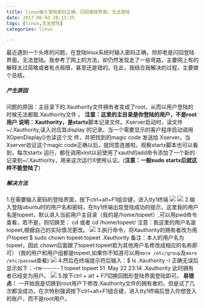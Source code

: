 ```yaml
---
title: linux输入登陆密码正确，闪回登陆界面，无法登陆
date: 2017-06-03 20:13:25
tags: [linux,无法登陆]
categories: linux

---
```

最近遇到一个头疼的问题，在登陆linux系统时输入密码正确，但却老是闪回登陆界面，无法登陆。我参考了网上的方法，却仍然发现走了一些弯路，主要网上有的解释太过简略或者有点局限，甚至还是错的。在此，我结合我解决的过程，主要做个总结。
##### 产生原因
问题的原因：主目录下的.Xauthority文件拥有者变成了root，从而以用户登陆的时候无法都取.Xauthority文件 。
**注意：这里的主目录是你登陆的用户，不是root用户**
**说明：**Xauthority，是**startx**脚本记录文件。Xserver启动时，读文件~/.Xauthority,读入对应其display 的记录。当一个需要显示的客户程序启动调用XOpenDisplay()也读这个文 件，并把找到的magic code 发送给 Xserver。当Xserver验证这个magic code正确以后，就同意连接啦。观察startx脚本也可以看到，每次startx 运行，都在调用xinit以前使用了xauth的add命令添加了一个新的记录到~/.Xauthority，用来这次运行X使用认证。(**注意：一般sudo startx后就这样不能登陆了**)
##### 解决方法
1.在需要输入密码的登陆界面，按下ctrl+alt+F1组合键，进入tty1终端
![](http://ols4zt49w.bkt.clouddn.com/1496493167%281%29.png)
![](http://ols4zt49w.bkt.clouddn.com/1496492971%281%29.png)
2.输入登陆ubuntu时的用户名和密码，在tty1终端出现登陆成功的提示，这里我的用户名是topeet，默认进入当前用户主目录（我的是/home/topeet）,可以用pwd命令查看，若不是，则切换至：
cd  或者
cd /home/topeet/ 注意：我这里的用户名是topeet,根据自己的实际情况更改。
![](http://ols4zt49w.bkt.clouddn.com/1496493023%281.png)
3.执行命令，将Xauthority的拥有者改为用户topeet
$ sudo chown topeet:topeet .Xauthority
备注：本人的用户名为topeet，因此 chown后面跟了topeet:topeet若为其他用户名修改成相应的名称即可）
(我的用户和用户组都是topeet,如果你不知道可以用` more /etc/group `及`more /etc/passwd`查看)
![](http://ols4zt49w.bkt.clouddn.com/1496493060%281.png)
4.然后在终端提示符后输入：$ ls .Xauthority -l
正确无误后显示如下：-rw------- 1 topeet topeet 51  May 22 23:14 .Xauthority
此时拥有者已经变为用户。
![](http://ols4zt49w.bkt.clouddn.com/1496493097%281.png)
5.按下ctrl + alt + F7切换回图形登陆界面登陆即可。
**易错点：**
一开始我是切换到root用户下修改.Xauthority文件的拥有者的，但是试了几次都没成功，在次特别强调按下ctrl+alt+F1组合键，进入tty1终端后登入你想登入的账户，而不是root用户。